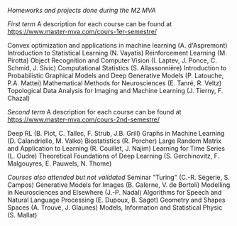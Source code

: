 *Homeworks and projects done during the M2 MVA*

*First term*
A description for each course can be found at https://www.master-mva.com/cours-1er-semestre/

Convex optimization and applications in machine learning (A. d'Aspremont)
Introduction to Statistical Learning (N. Vayatis)
Reinforcement Learning (M. Pirotta)
Object Recognition and Computer Vision (I. Laptev, J. Ponce, C. Schmid, J. Sivic)
Computational Statistics (S. Allassonnière)
Introduction to Probabilistic Graphical Models and Deep Generative Models (P. Latouche, P.A. Mattei)
Mathematical Methods for Neurosciences (E. Tanré, R. Veltz)
Topological Data Analysis for Imaging and Machine Learning (J. Tierny, F. Chazal)

*Second term*
A description for each course can be found at https://www.master-mva.com/cours-2nd-semestre/

Deep RL (B. Piot, C. Tallec, F. Strub, J.B. Grill)
Graphs in Machine Learning (D. Calandriello, M. Valko)
Biostatistics (R. Porcher)
Large Random Matrix and Application to Learning (R. Couillet, J. Najim)
Learning for Time Series (L. Oudre)
Theoretical Foundations of Deep Learning (S. Gerchinovitz, F. Malgouyres, E. Pauwels, N. Thome)

*Courses also attended but not validated*
Seminar "Turing" (C.-R. Ségerie, S. Campos)
Generative Models for Images (B. Galerne, V. de Bortoli)
Modelling in Neurosciences and Elsewhere (J.-P. Nadal)
Algorithms for Speech and Natural Language Processing (E. Dupoux, B. Sagot)
Geometry and Shapes Spaces (A. Trouvé, J. Glaunes)
Models, Information and Statistical Physic (S. Mallat)

